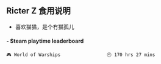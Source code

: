 ## Ricter Z 食用说明
- 喜欢猫猫，是个冇猫孤儿

<!-- steam-box start -->
#### - Steam playtime leaderboard
```text
🎮 World of Warships                 🕘 170 hrs 27 mins
```
<!-- Powered by https://github.com/YouEclipse/steam-box . -->
<!-- steam-box end -->
